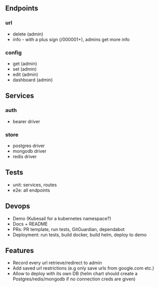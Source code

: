 ## Endpoints

### url

-   delete (admin)
-   info - with a plus sign (/000001+), admins get more info

### config

-   get (admin)
-   set (admin)
-   edit (admin)
-   dashboard (admin)

## Services

### auth

-   bearer driver

### store

-   postgres driver
-   mongodb driver
-   redis driver

## Tests

-   unit: services, routes
-   e2e: all endpoints

## Devops

-   Demo (Kubesail for a kubernetes namespace?)
-   Docs + README
-   PRs: PR template, run tests, GitGuardian, dependabot
-   Deployment: run tests, build docker, build helm, deploy to demo

## Features

-   Record every url retrieve/redirect to admin
-   Add saved url restrictions (e.g only save urls from google.com etc.)
-   Allow to deploy with its own DB (helm chart should create a Postgres/redis/mongodb if no connection creds are given)
